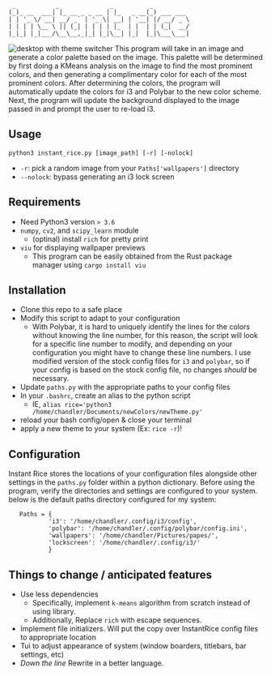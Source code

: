 ```
 _           _              _          _          
(_)_ __  ___| |_ __ _ _ __ | |_   _ __(_) ___ ___ 
| | '_ \/ __| __/ _` | '_ \| __| | '__| |/ __/ _ \
| | | | \__ \ || (_| | | | | |_  | |  | | (_|  __/
|_|_| |_|___/\__\__,_|_| |_|\__| |_|  |_|\___\___|
```

![desktop with theme switcher](demo.png)
This program will take in an image and generate a color palette based on the image. This palette will be determined by first doing a KMeans analysis on the image to find the most prominent colors, and then generating a complimentary color for each of the most prominent colors. After determining the colors, the program will automatically update the colors for i3 and Polybar to the new color scheme. Next, the program will update the background displayed to the image passed in and prompt the user to re-load i3.

## Usage

`python3 instant_rice.py [image_path] [-r] [-nolock]`
 - `-r`: pick a random image from your `Paths['wallpapers']` directory
 - `--nolock`: bypass generating an i3 lock screen

## Requirements

 - Need Python3 version `> 3.6`
 - `numpy`, `cv2`, and `scipy_learn` module
    - (optinal) install `rich` for pretty print
 - `viu` for displaying wallpaper previews
    - This program can be easily obtained from the Rust package manager using `cargo install viu`

 ## Installation

 - Clone this repo to a safe place
 - Modify this script to adapt to your configuration
    - With Polybar, it is hard to uniquely identify the lines for the colors without knowing the line number, for this reason, the script will look for a specific line number to modify, and depending on your configuration you might have to change these line numbers. I use modified version of the stock config files for `i3` and `polybar`, so if your config is based on the stock config file, no changes *should* be necessary.
 - Update `paths.py` with the appropriate paths to your config files
 - In your `.bashrc`, create an alias to the python script
    - IE, `alias rice='python3 /home/chandler/Documents/newColors/newTheme.py'`
 - reload your bash config/open & close your terminal
 - apply a new theme to your system (Ex: `rice -r`)!

 ## Configuration

 Instant Rice stores the locations of your configuration files alongside other settings in the `paths.py` folder within a python dictionary. Before using the program, verify the directories and settings are configured to your system. 
 below is the default paths directory configured for my system:
 ```
    Paths = {
            'i3': '/home/chandler/.config/i3/config',
            'polybar': '/home/chandler/.config/polybar/config.ini',
            'wallpapers': '/home/chandler/Pictures/papes/',
            'lockscreen': '/home/chandler/.config/i3/'
            }
 ```

 ## Things to change / anticipated features

  - Use less dependencies
    - Specifically, implement `k-means` algorithm from scratch instead of using library.
    - Additionally, Replace `rich` with escape sequences.
  - Implement file initializers. Will put the copy over InstantRice config files to appropriate location
  - Tui to adjust appearance of system (window boarders, titlebars, bar settings, etc)
  - *Down the line* Rewrite in a better language.
